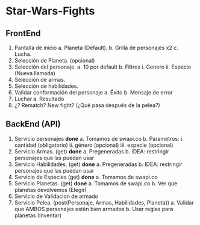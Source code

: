 ﻿# Star-Wars-Fights

## FrontEnd

1.	Pantalla de inicio
	a.	Planeta (Default).
	b.	Grilla de personajes x2
	c.	Lucha.
2.	Selección de Planeta. (opcional)
3.	Selección del personaje.
	a.	10 por default
	b.	Filtros
		i.	Genero
		ii.	Especie (Nueva llamada)
4.	Selección de armas.
5.	Selección de habilidades.
6.	Validar conformación del personaje
	a.	Éxito
	b.	Mensaje de error
7.	Luchar
	a.	Resultado
8.	¿? Rematch? New fight? (¿Qué pasa después de la pelea?)



## BackEnd (API)

1.	Servicio personajes **done**
	a.	Tomamos de swapi.co
	b.	Parametros:
		i.	cantidad (obligatorio)
		ii.	género (opcional)
		iii.	especie (opcional)
2.	Servicio Armas. (get) **done**
	a.	Pregeneradas
	b.	IDEA: restringir personajes que las puedan usar
3.	Servicio Habilidades. (get) **done**
	a.	Pregeneradas
	b.	IDEA: restringir personajes que las puedan usar
4.	Servicio de Especies (get) **done**
	a.	Tomamos de swapi.co 
5.	Servicio Planetas. (get) **done**
	a.	Tomamos de swapi.co
	b.	Ver que planetas devolvemos (Elegir)
6.	Servicio de Validacion de armado
7.	Servicio Pelea. (post(Personaje, Armas, Habilidades, Planeta))
	a.	Validar que AMBOS personajes estén bien armados
	b.	Usar reglas para planetas (Inventar)
